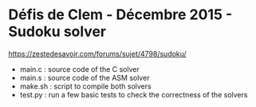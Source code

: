 # Défis de Clem - Décembre 2015 - Sudoku solver

<https://zestedesavoir.com/forums/sujet/4798/sudoku/>

* main.c : source code of the C solver
* main.s : source code of the ASM solver
* make.sh : script to compile both solvers
* test.py : run a few basic tests to check the correctness of the solvers
